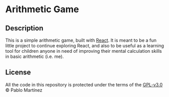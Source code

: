 # Arithmetic Game
## Description
This is a simple arithmetic game, built with [React](https://react.dev/). It is meant to be a
fun little project to continue exploring React, and also to be useful as a
learning tool for children anyone in need of improving their mental calculation
skills in basic arithmetic (i.e. me).

## License
All the code in this repository is protected under the terms of the
[GPL-v3.0](https://www.gnu.org/licenses/gpl-3.0.en.html) © Pablo Martínez

